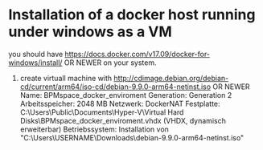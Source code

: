 # Installation of a docker host running under windows as a VM
you should have https://docs.docker.com/v17.09/docker-for-windows/install/ OR NEWER on your system.
1. create virtuall machine with http://cdimage.debian.org/debian-cd/current/arm64/iso-cd/debian-9.9.0-arm64-netinst.iso OR NEWER
  Name: BPMspace_docker_enviroment
  Generation: Generation 2
  Arbeitsspeicher: 2048 MB
  Netzwerk: DockerNAT
  Festplatte: C:\Users\Public\Documents\Hyper-V\Virtual Hard Disks\BPMspace_docker_enviroment.vhdx (VHDX, dynamisch erweiterbar)
  Betriebssystem: Installation von "C:\Users\USERNAME\Downloads\debian-9.9.0-arm64-netinst.iso"
  
